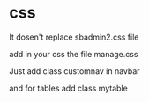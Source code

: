 # css

It dosen't replace sbadmin2.css file

add in your css the file manage.css
 
Just add class customnav  in navbar 

and for tables add class mytable
